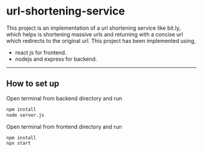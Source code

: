 # url-shortening-service

This project is an implementation of a url shortening service like bit.ly, which helps is shortening massive urls and returning with a concise url which redirects to the original url.
This project has been implemented using, 
* react js for frontend.
* nodejs and express for backend.

---

## How to set up

Open terminal from backend directory and run 
```bash
npm install
node server.js 
```

Open terminal from frontend directory and run
```bash
npm install 
npx start
```
